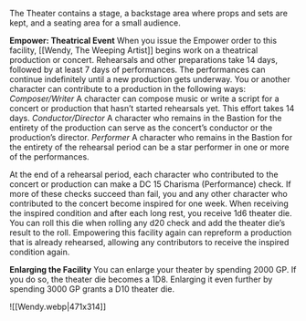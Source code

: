 The Theater contains a stage, a backstage area where props and sets are kept, and a seating area for a small audience.

**Empower: Theatrical Event** When you issue the Empower order to this facility, [[Wendy, The Weeping Artist]] begins work on a theatrical production or concert. Rehearsals and other preparations take 14 days, followed by at least 7 days of performances. The performances can continue
indefinitely until a new production gets underway. You or another character can contribute to a production in the following ways:
*Composer/Writer* A character can compose music or write a script for a concert or production that hasn’t started rehearsals yet. This effort takes 14 days.
*Conductor/Director* A character who remains in the Bastion for the entirety of the production can serve as the concert’s conductor or the production’s director.
*Performer* A character who remains in the Bastion for the entirety of the rehearsal period can be a star performer in one or more of the performances.

At the end of a rehearsal period, each character who contributed to the concert or production can make a DC 15 Charisma (Performance) check. If more of these checks succeed than fail, you and any other character who contributed to the concert become inspired for one week. When receiving the inspired condition and after each long rest, you receive 1d6 theater die. You can roll this die when rolling any d20 check and add the theater die’s result to the roll. 
Empowering this facility again can repreform a production that is already rehearsed, allowing any contributors to receive the inspired condition again.

**Enlarging the Facility** You can enlarge your theater by spending 2000 GP. If you do so, the theater die becomes a 1D8. Enlarging it even further by spending 3000 GP grants a D10 theater die.

![[Wendy.webp|471x314]]